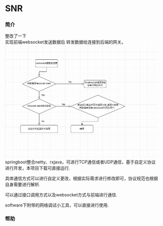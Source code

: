 SNR
==========

### 简介 ###

整改了一下  
实现前端websocket发送数据后 转发数据给连接到后端的网关。
![img.png](img.png)
springboot整合netty、rxjava，可进行TCP通信或者UDP通信，基于自定义协议进行开发，本项目下载可直接运行.

具体通信方式可以进行自定义更改，根据实际需求进行修改即可，协议规范也根据自身需要进行解析.

可以通过接口调用方式以及websocket方式与前端进行通信.

software下附带的网络调试小工具，可以直接进行使用.

### 帮助 ###


   

